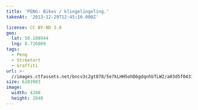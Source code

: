 ```yaml
---
title: 'PENG: Bikes / klingelingeling.'
takenAt: '2013-12-29T12:45:16.000Z'

license: CC BY-ND 3.0
geo:
  lat: 50.108944
  lng: 8.726009
tags:
  - Peng
  - Streetart
  - Graffiti
url: >-
  //images.ctfassets.net/bncv3c2gt878/5e7kLHH5ohD6gdqnhbTLW2/a03d5f04317fcb5a37c59541f74b73a3/peng-bikes--klingelingeling_11625324063_o
size: 6203903
image:
  width: 4288
  height: 2848
---
```

